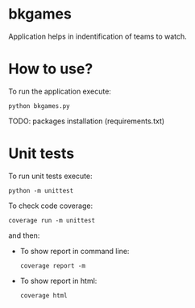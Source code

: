 # bkgames

Application helps in indentification of teams to watch.

# How to use?

To run the application execute:

```
python bkgames.py
```

TODO: packages installation (requirements.txt)

# Unit tests

To run unit tests execute:

```
python -m unittest
```

To check code coverage:

```
coverage run -m unittest
```

and then:

- To show report in command line:
  ```
  coverage report -m
  ```
- To show report in html:
  ```
  coverage html
  ```
